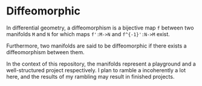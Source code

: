 # Diffeomorphic

In differential geometry, a diffeomorphism is a bijective map `f` between two
manifolds `M` and `N` for which maps `f':M->N` and `f^{-1}':N->M` exist.

Furthermore, two manifolds are said to be diffeomorphic if there exists a
diffeomorphism between them.

In the context of this repository, the manifolds represent a playground and a
well-structured project respectively. I plan to ramble a incoherently a lot
here, and the results of my rambling may result in finished projects.
